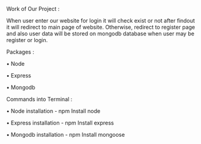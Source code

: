 Work of Our Project :

When user enter our website for login it will check exist or not after findout it will redirect to main page of website. Otherwise, redirect to register page and also user data will be stored on mongodb database when user may be register or login.
                 
Packages :

•	Node 

•	Express

•	Mongodb

Commands  into Terminal :

•	Node installation  - npm Install node

•	Express installation - npm Install express

•	Mongodb installation - npm Install mongoose
